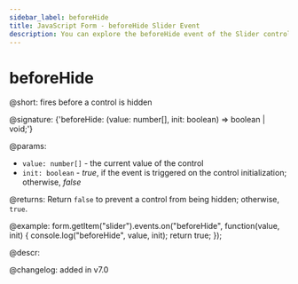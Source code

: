 ```yaml
---
sidebar_label: beforeHide
title: JavaScript Form - beforeHide Slider Event 
description: You can explore the beforeHide event of the Slider control of Form in the documentation of the DHTMLX JavaScript UI library. Browse developer guides and API reference, try out code examples and live demos, and download a free 30-day evaluation version of DHTMLX Suite.
---
```


# beforeHide

@short: fires before a control is hidden

@signature: {'beforeHide: (value: number[], init: boolean) => boolean | void;'}

@params:
- `value: number[]` - the current value of the control
- `init: boolean` - *true*, if the event is triggered on the control initialization; otherwise, *false*

@returns:
Return `false` to prevent a control from being hidden; otherwise, `true`.

@example:
form.getItem("slider").events.on("beforeHide", function(value, init) {
    console.log("beforeHide", value, init);
    return true;
});

@descr:

@changelog: added in v7.0
